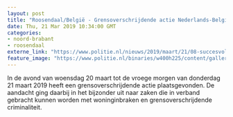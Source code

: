 ```yaml
---
layout: post
title: "Roosendaal/België - Grensoverschrijdende actie Nederlands-Belgische grens"
date: Thu, 21 Mar 2019 10:34:00 GMT
categories: 
- noord-brabant 
- roosendaal 
externe_link: "https://www.politie.nl/nieuws/2019/maart/21/08-succesvolle-grensoverschrijdende-actie-nederlands-belgische-grens.html"
feature_image: "https://www.politie.nl/binaries/w400h225/content/gallery/politie/stockfotos/infra-en-voertuigen/verkeerscontrole-agent-kijkt-onder-motorkap.jpg"
---
```


In de avond van woensdag 20 maart tot de vroege morgen van donderdag 21 maart 2019 heeft een grensoverschrijdende actie plaatsgevonden. De aandacht ging daarbij in het bijzonder uit naar zaken die in verband gebracht kunnen worden met woninginbraken en grensoverschrijdende criminaliteit.
